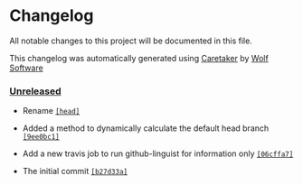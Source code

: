 # Changelog

All notable changes to this project will be documented in this file.


This changelog was automatically generated using [Caretaker](https://github.com/DevelopersToolbox/caretaker) by [Wolf Software](https://github.com/WolfSoftware)

### [Unreleased](https://github.com/GitToolbox/block-default-branch-commit/compare/v0.1.0...HEAD)

- Rename [`[head]`](https://github.com/GitToolbox/block-default-branch-commit/commit/)

- Added a method to dynamically calculate the default head branch [`[9ee0bc1]`](https://github.com/GitToolbox/block-default-branch-commit/commit/9ee0bc15b7f6806624cd972c78473ff586879612)

- Add a new travis job to run github-linguist for information only [`[06cffa7]`](https://github.com/GitToolbox/block-default-branch-commit/commit/06cffa7ff84297b93506a5849021780c9ce44826)

- The initial commit [`[b27d33a]`](https://github.com/GitToolbox/block-default-branch-commit/commit/b27d33aa68d1649edb6965ba5c81dd500df5e9f2)

